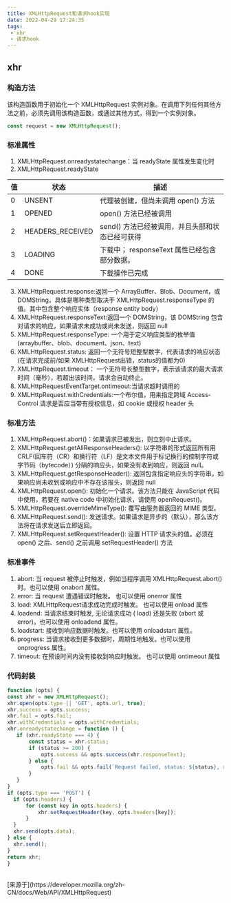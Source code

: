 ```yaml
---
title: XMLHttpRequest和请求hook实现
date: 2022-04-29 17:24:35
tags:
 - xhr
 - 请求hook
---
```


## xhr
### 构造方法
该构造函数用于初始化一个 XMLHttpRequest 实例对象。在调用下列任何其他方法之前，必须先调用该构造函数，或通过其他方式，得到一个实例对象。
```js
const request = new XMLHttpRequest();
```

### 标准属性
1. XMLHttpRequest.onreadystatechange：当 readyState 属性发生变化时
2. XMLHttpRequest.readyState

| 值 | 状态 | 描述 |
|---| --- | ---|
| 0 | UNSENT| 代理被创建，但尚未调用 open() 方法|
| 1 | OPENED | open() 方法已经被调用|
| 2 | HEADERS_RECEIVED | send() 方法已经被调用，并且头部和状态已经可获得|
| 3 | LOADING | 下载中； responseText 属性已经包含部分数据。|
| 4 | DONE | 下载操作已完成 |

3. XMLHttpRequest.response:返回一个 ArrayBuffer、Blob、Document，或 DOMString，具体是哪种类型取决于 XMLHttpRequest.responseType 的值。其中包含整个响应实体（response entity body）
4. XMLHttpRequest.responseText:返回一个 DOMString，该 DOMString 包含对请求的响应，如果请求未成功或尚未发送，则返回 null
5. XMLHttpRequest.responseType: 一个用于定义响应类型的枚举值(arraybuffer、blob、document、json、text)
6. XMLHttpRequest.status: 返回一个无符号短整型数字，代表请求的响应状态(在请求完成前/如果 XMLHttpRequest出错，status的值都为0)
7. XMLHttpRequest.timeout： 一个无符号长整型数字，表示该请求的最大请求时间（毫秒），若超出该时间，请求会自动终止。
8. XMLHttpRequestEventTarget.ontimeout:当请求超时调用的
9. XMLHttpRequest.withCredentials:一个布尔值，用来指定跨域 Access-Control 请求是否应当带有授权信息，如 cookie 或授权 header 头


### 标准方法
1. XMLHttpRequest.abort()：如果请求已被发出，则立刻中止请求。
2. XMLHttpRequest.getAllResponseHeaders(): 以字符串的形式返回所有用 CRLF(回车符（CR）和换行符（LF）是文本文件用于标记换行的控制字符或字节码（bytecode）) 分隔的响应头，如果没有收到响应，则返回 null。
3. XMLHttpRequest.getResponseHeader(): 返回包含指定响应头的字符串，如果响应尚未收到或响应中不存在该报头，则返回 null
4. XMLHttpRequest.open(): 初始化一个请求。该方法只能在 JavaScript 代码中使用，若要在 native code 中初始化请求，请使用 openRequest()。
5. XMLHttpRequest.overrideMimeType(): 覆写由服务器返回的 MIME 类型。
6. XMLHttpRequest.send(): 发送请求。如果请求是异步的（默认），那么该方法将在请求发送后立即返回。
7. XMLHttpRequest.setRequestHeader(): 设置 HTTP 请求头的值。必须在 open() 之后、send() 之前调用 setRequestHeader() 方法

### 标准事件
1. abort: 当 request 被停止时触发，例如当程序调用 XMLHttpRequest.abort() 时。也可以使用 onabort 属性。
2. error: 当 request 遭遇错误时触发。 也可以使用 onerror 属性
3. load: XMLHttpRequest请求成功完成时触发。 也可以使用 onload 属性
4. loadend: 当请求结束时触发, 无论请求成功 ( load) 还是失败 (abort 或 error)。也可以使用 onloadend 属性。
5. loadstart: 接收到响应数据时触发。也可以使用 onloadstart 属性。
6. progress: 当请求接收到更多数据时，周期性地触发。也可以使用 onprogress 属性。
7. timeout: 在预设时间内没有接收到响应时触发。 也可以使用 ontimeout 属性


### 代码封装
```js
function (opts) { 
const xhr = new XMLHttpRequest();
xhr.open(opts.type || 'GET', opts.url, true);
xhr.success = opts.success;
xhr.fail = opts.fail;
xhr.withCredentials = opts.withCredentials;
xhr.onreadystatechange = function () {
   if (xhr.readyState === 4) {
       const status = xhr.status;
       if (status >= 200) {
           opts.success && opts.success(xhr.responseText);
       } else {
           opts.fail && opts.fail(`Request failed, status: ${status}, responseText: ${xhr.responseText}`);
       }
   }
}
if (opts.type === 'POST') {
  if (opts.headers) {
      for (const key in opts.headers) {
          xhr.setRequestHeader(key, opts.headers[key]);
      }
  }
  xhr.send(opts.data);
} else {
  xhr.send();
}
return xhr;
}
```

<br >
[来源于](https://developer.mozilla.org/zh-CN/docs/Web/API/XMLHttpRequest)